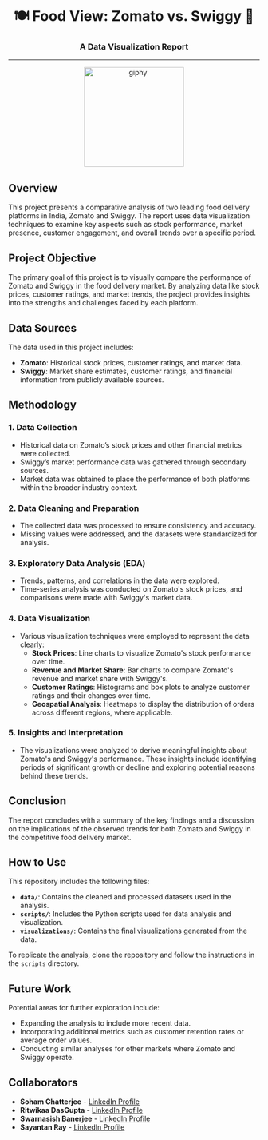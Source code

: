 <div align="center">

# 🍽️ Food View: Zomato vs. Swiggy 🍕

### A Data Visualization Report

</div>

---

<div align="center">
<img src="https://github.com/user-attachments/assets/564889a9-912b-4f4b-9e2e-8f58dad0227a" width="200" height="200" alt="giphy" style="margin-left: 50 %;">
</div>

## Overview
This project presents a comparative analysis of two leading food delivery platforms in India, Zomato and Swiggy. The report uses data visualization techniques to examine key aspects such as stock performance, market presence, customer engagement, and overall trends over a specific period.

## Project Objective
The primary goal of this project is to visually compare the performance of Zomato and Swiggy in the food delivery market. By analyzing data like stock prices, customer ratings, and market trends, the project provides insights into the strengths and challenges faced by each platform.

## Data Sources
The data used in this project includes:
- **Zomato**: Historical stock prices, customer ratings, and market data.
- **Swiggy**: Market share estimates, customer ratings, and financial information from publicly available sources.

## Methodology
### 1. Data Collection
   - Historical data on Zomato’s stock prices and other financial metrics were collected.
   - Swiggy’s market performance data was gathered through secondary sources.
   - Market data was obtained to place the performance of both platforms within the broader industry context.

### 2. Data Cleaning and Preparation
   - The collected data was processed to ensure consistency and accuracy.
   - Missing values were addressed, and the datasets were standardized for analysis.

### 3. Exploratory Data Analysis (EDA)
   - Trends, patterns, and correlations in the data were explored.
   - Time-series analysis was conducted on Zomato's stock prices, and comparisons were made with Swiggy's market data.

### 4. Data Visualization
   - Various visualization techniques were employed to represent the data clearly:
     - **Stock Prices**: Line charts to visualize Zomato's stock performance over time.
     - **Revenue and Market Share**: Bar charts to compare Zomato's revenue and market share with Swiggy's.
     - **Customer Ratings**: Histograms and box plots to analyze customer ratings and their changes over time.
     - **Geospatial Analysis**: Heatmaps to display the distribution of orders across different regions, where applicable.

### 5. Insights and Interpretation
   - The visualizations were analyzed to derive meaningful insights about Zomato's and Swiggy's performance. These insights include identifying periods of significant growth or decline and exploring potential reasons behind these trends.

## Conclusion
The report concludes with a summary of the key findings and a discussion on the implications of the observed trends for both Zomato and Swiggy in the competitive food delivery market.

## How to Use
This repository includes the following files:
- **`data/`**: Contains the cleaned and processed datasets used in the analysis.
- **`scripts/`**: Includes the Python scripts used for data analysis and visualization.
- **`visualizations/`**: Contains the final visualizations generated from the data.

To replicate the analysis, clone the repository and follow the instructions in the `scripts` directory.

## Future Work
Potential areas for further exploration include:
- Expanding the analysis to include more recent data.
- Incorporating additional metrics such as customer retention rates or average order values.
- Conducting similar analyses for other markets where Zomato and Swiggy operate.

## Collaborators
- **Soham Chatterjee** - [LinkedIn Profile](https://www.linkedin.com/in/soham-chatterjee--/)
- **Ritwikaa DasGupta** - [LinkedIn Profile](https://www.linkedin.com/in/ritwika-das-gupta-372562202/)
- **Swarnasish Banerjee** - [LinkedIn Profile](https://www.linkedin.com/in/swarnasish-banerjee-9923ab227/)
- **Sayantan Ray** - [LinkedIn Profile](https://www.linkedin.com/in/sayantan-ray-728218195/)

